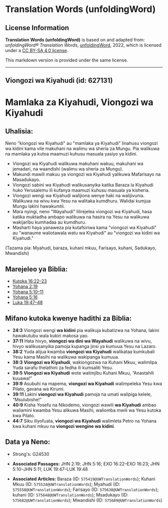 # Translation Words (unfoldingWord)

## License Information

**Translation Words (unfoldingWord)** is based on and adapted from: _unfoldingWord® Translation Words_, [unfoldingWord](https://unfoldingword.org/utw), 2022, which is licensed under a [CC BY-SA 4.0 license](https://creativecommons.org/licenses/by-sa/4.0/legalcode.en).

This markdown version is provided under the same license.



--------------------------------

## Viongozi wa Kiyahudi (id: 627131)

Mamlaka za Kiyahudi, Viongozi wa Kiyahudi
=========================================

Uhalisia:
---------

Neno "kiongozi wa Kiyahudi" au "mamlaka ya Kiyahudi" linahusu viongozi wa kidini kama vile makuhani na walimu wa sheria za Mungu. Pia walikuwa na mamlaka ya kutoa maamuzi kuhusu masuala yasiyo ya kidini.

* Viongozi wa Kiyahudi walikuwa makuhani wakuu, makuhani wa jemadari, na waandishi (walimu wa sheria za Mungu).
* Makundi mawili makuu ya viongozi wa Kiyahudi yalikuwa Mafarisayo na Masadukayo.
* Viongozi sabini wa Kiyahudi walikusanyika katika Baraza la Kiyahudi huko Yerusalemu ili kufanya maamuzi kuhusu masuala ya kisheria.
* Viongozi wengi wa Kiyahudi walijiona wenye haki na walijivunia. Walikuwa na wivu kwa Yesu na walitaka kumdhuru. Walidai kumjua Mungu lakini hawakumtii.
* Mara nyingi, neno "Wayahudi" lilirejelea viongozi wa Kiyahudi, hasa katika muktadha ambapo walikuwa na hasira na Yesu na walikuwa wakijaribu kumhadaa au kumdhuru.
* Masharti haya yanaweza pia kutafsiriwa kama "viongozi wa Kiyahudi" au "wanaume waliotawala watu wa Kiyahudi" au "viongozi wa kidini wa Kiyahudi."

(Tazama pia: Myahudi, baraza, kuhani mkuu, Farisayo, kuhani, Sadukayo, Mwandishi)

Marejeleo ya Biblia:
--------------------

* [Kutoka 16:22–23](https://ref.ly/Exod16:22-Exod16:23)
* [Yohana 2:19](https://ref.ly/John2:19)
* [Yohana 5:10–11](https://ref.ly/John5:10-John5:11)
* [Yohana 5:16](https://ref.ly/John5:16)
* [Luka 19:47–48](https://ref.ly/Luke19:47-Luke19:48)

Mifano kutoka kwenye hadithi za Biblia:
---------------------------------------

* **24:3** Viongozi wengi **wa kidini** pia walikuja kubatizwa na Yohana, lakini hawakutubu wala kukiri makosa yao.
* **37:11** Hata hivyo, **viongozi wa dini wa Wayahudi** walikuwa na wivu, hivyo walikusanyika pamoja kupanga jinsi ya kumuua Yesu na Lazaro.
* **38:2** Yuda alijua kwamba **viongozi wa Kiyahudi** walikataa kumkubali Yesu kama Masihi na walikuwa wakipanga kumuua.
* **38:3** **Viongozi wa Kiyahudi**, wakiongozwa na Kuhani Mkuu, walimlipa Yuda sarafu thelathini za fedha ili kumsaliti Yesu.
* **39:5** **Viongozi wa Kiyahudi** wote walimjibu Kuhani Mkuu, “Anastahili kuuawa!”
* **39:9** Asubuhi na mapema, **viongozi wa Kiyahudi** walimpeleka Yesu kwa Pilato, gavana wa Kirumi.
* **39:11** Lakini **viongozi wa Kiyahudi** pamoja na umati walipiga kelele, “Msulubishe!”
* **40:9** Kisha Yosefu na Nikodemo, viongozi wawili **wa Kiyahudi** ambao waliamini kwamba Yesu alikuwa Masihi, waliomba mwili wa Yesu kutoka kwa Pilato.
* **44:7** Siku iliyofuata, **viongozi wa Kiyahudi** walimleta Petro na Yohana kwa kuhani mkuu na **viongozi wengine wa kidini**.

Data ya Neno:
-------------

* Strong's: G24530

* **Associated Passages:** JHN 2:19; JHN 5:16; EXO 16:22–EXO 16:23; JHN 5:10–JHN 5:11; LUK 19:47–LUK 19:48
* **Associated Articles:** Baraza (ID: `575419@UWTranslationWords`); Kuhani Mkuu (ID: `575524@UWTranslationWords`); Myahudi (ID: `575558@UWTranslationWords`); Farisayo (ID: `575638@UWTranslationWords`); kuhani (ID: `575648@UWTranslationWords`); Msadukayo (ID: `575682@UWTranslationWords`); Mwandishi (ID: `575689@UWTranslationWords`)

